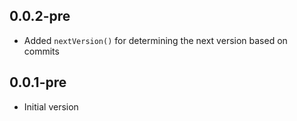 ## 0.0.2-pre

- Added `nextVersion()` for determining the next version based on commits

## 0.0.1-pre

- Initial version
